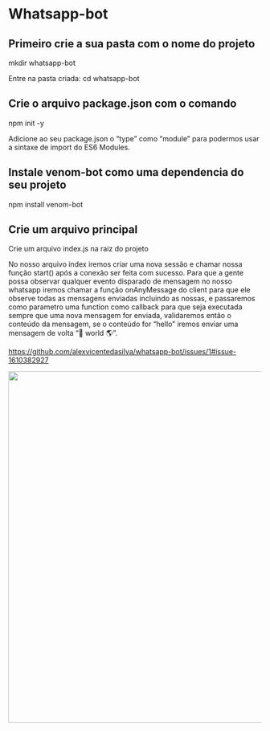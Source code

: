 # Whatsapp-bot

## Primeiro crie a sua pasta com o nome do projeto
mkdir whatsapp-bot

Entre na pasta criada: 
cd whatsapp-bot

## Crie o arquivo package.json com o comando
npm init -y

Adicione ao seu package.json o “type” como “module” para podermos usar a sintaxe de import do ES6 Modules.

## Instale venom-bot como uma dependencia do seu projeto
npm install venom-bot

## Crie um arquivo principal
Crie um arquivo index.js na raiz do projeto

No nosso arquivo index iremos criar uma nova sessão e chamar nossa função start() após a conexão ser feita com sucesso. Para que a gente possa observar qualquer evento disparado de mensagem no nosso whatsapp iremos chamar a função onAnyMessage do client para que ele observe todas as mensagens enviadas incluindo as nossas, e passaremos como parametro uma function como callback para que seja executada sempre que uma nova mensagem for enviada, validaremos então o conteúdo da mensagem, se o conteúdo for “hello” iremos enviar uma mensagem de volta “🤖 world 🌎”.

https://github.com/alexvicentedasilva/whatsapp-bot/issues/1#issue-1610382927
<div align="center">
<img src="https://github.com/alexvicentedasilva/whatsapp-bot/issues/1#issue-1610382927.gif" width="700px" />
</div>

